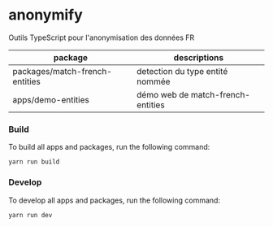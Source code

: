 # anonymify

Outils TypeScript pour l'anonymisation des données FR

| package                        | descriptions                      |
| ------------------------------ | --------------------------------- |
| packages/match-french-entities | detection du type entité nommée   |
| apps/demo-entities             | démo web de match-french-entities |

### Build

To build all apps and packages, run the following command:

```
yarn run build
```

### Develop

To develop all apps and packages, run the following command:

```
yarn run dev
```
